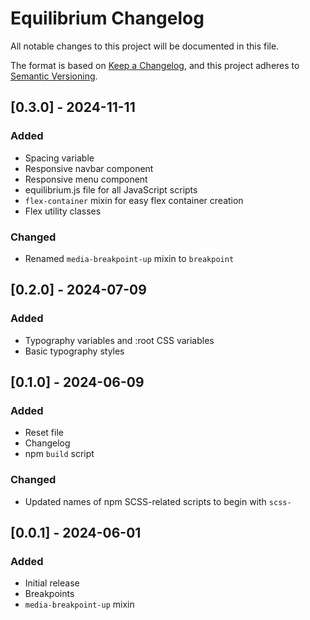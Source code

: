 # Equilibrium Changelog

All notable changes to this project will be documented in this file.

The format is based on [Keep a Changelog](https://keepachangelog.com/en/1.1.0/), and this project adheres to [Semantic Versioning](https://semver.org/spec/v2.0.0.html).

## [0.3.0] - 2024-11-11

### Added

- Spacing variable
- Responsive navbar component
- Responsive menu component
- equilibrium.js file for all JavaScript scripts
- `flex-container` mixin for easy flex container creation
- Flex utility classes

### Changed

- Renamed `media-breakpoint-up` mixin to `breakpoint`

## [0.2.0] - 2024-07-09

### Added

- Typography variables and :root CSS variables
- Basic typography styles

## [0.1.0] - 2024-06-09

### Added

- Reset file
- Changelog
- npm `build` script

### Changed

- Updated names of npm SCSS-related scripts to begin with `scss-`

## [0.0.1] - 2024-06-01

### Added

- Initial release
- Breakpoints
- `media-breakpoint-up` mixin
